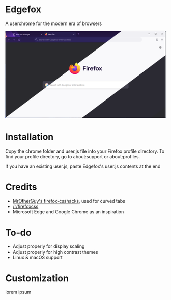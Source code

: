 # Edgefox
A userchrome for the modern era of browsers

![Promo image](promo-image.png)

# Installation
Copy the chrome folder and user.js file into your Firefox profile directory. To find your profile directory, go to about:support or about:profiles.

If you have an existing user.js, paste Edgefox's user.js contents at the end

# Credits
* [MrOtherGuy's firefox-csshacks](https://github.com/MrOtherGuy/firefox-csshacks), used for curved tabs
* [/r/firefoxcss](https://reddit.com/r/firefoxcss/)
* Microsoft Edge and Google Chrome as an inspiration

# To-do
* Adjust properly for display scaling
* Adjust properly for high contrast themes
* Linux & macOS support

# Customization
lorem ipsum
